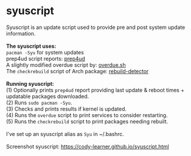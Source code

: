 # syuscript																<br>
Syuscript is an update script used to provide pre and post system update information.							<br>
																	<br>
**The syuscript uses:**															<br>
`pacman -Syu` for system updates													<br>
prep4ud script reports: [prep4ud](https://github.com/Cody-Learner/prep4ud) 								<br>
A slightly modified overdue script by: [overdue.sh](https://github.com/tylerjl/overdue/blob/master/src/overdue.sh)			<br>
The `checkrebuild` script of Arch package: [rebuild-detector](https://archlinux.org/packages/extra/any/rebuild-detector/)		<br>
																	<br> 
**Running syuscript:**															<br>
(1) Optionally prints `prep4ud` report providing last update & reboot times + updatable packages downloaded.				<br>
(2) Runs `sudo pacman -Syu`.														<br>
(3) Checks and prints results if kernel is updated.											<br>
(4) Runs the `overdue` script to print services to consider restarting.									<br>
(5) Runs the `checkrebuild` script to print packages needing rebuilt.									<br>
																	<br>
I've set up an syuscript alias as `Syu` in ~/.bashrc.											<br>
																	<br>
Screenshot syuscript: https://cody-learner.github.io/syuscript.html									<br>
																	<br>																	<br>